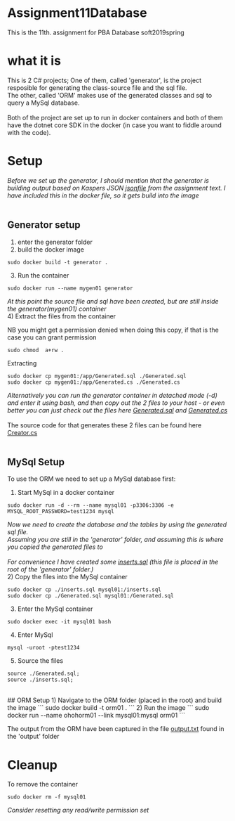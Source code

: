 # Assignment11Database
This is the 11th. assignment for PBA Database soft2019spring

# what it is
This is 2 C# projects;
One of them, called 'generator', is the project resposible for generating the class-source file and the sql file.<br>
The other, called 'ORM' makes use of the generated classes and sql to query a MySql database.<br>
<br>
Both of the project are set up to run in docker containers and both of them have the dotnet core SDK in the docker (in case you want to fiddle around with the code).

# Setup
*Before we set up the generator, I should mention that the generator is building output based on Kaspers JSON [jsonfile](https://github.com/cph-js284/Assignment11Database/blob/master/generator/specfile.txt) from the assignment text. I have included this in the docker file, so it gets build into the image*<br>
<br>
## Generator setup
1) enter the generator folder
2) build the docker image
```
sudo docker build -t generator .
```
3) Run the container
```
sudo docker run --name mygen01 generator
```
*At this point the source file and sql have been created, but are still inside the generator(mygen01) container*<br>
4) Extract the files from the container

NB you might get a permission denied when doing this copy, if that is the case you can grant permission 
```
sudo chmod  a+rw .
```
Extracting
```
sudo docker cp mygen01:/app/Generated.sql ./Generated.sql
sudo docker cp mygen01:/app/Generated.cs ./Generated.cs
```
*Alternatively you can run the generator container in detached mode (-d) and enter it using bash, and then copy out the 2 files to your host - or even better you can just check out the files here [Generated.sql](https://github.com/cph-js284/Assignment11Database/blob/master/Outputs/Generated.sql) and [Generated.cs](https://github.com/cph-js284/Assignment11Database/blob/master/Outputs/Generated.cs)* <br>
<br>
The source code for that generates these 2 files can be found here [Creator.cs](https://github.com/cph-js284/Assignment11Database/blob/master/generator/Creator.cs)<br>
<br>
## MySql Setup
To use the ORM we need to set up a MySql database first:
1) Start MySql in a docker container
```
sudo docker run -d --rm --name mysql01 -p3306:3306 -e MYSQL_ROOT_PASSWORD=test1234 mysql
```
*Now we need to create the database and the tables by using the generated sql file.<br>
Assuming you are still in the 'generator' folder, and assuming this is where you copied the generated files to <br>
<br>
For convenience I have created some [inserts.sql](https://github.com/cph-js284/Assignment11Database/blob/master/generator/inserts.sql) (this file is placed in the root of the 'generator' folder.)* <br>
2) Copy the files into the MySql container
```
sudo docker cp ./inserts.sql mysql01:/inserts.sql
sudo docker cp ./Generated.sql mysql01:/Generated.sql
```
3) Enter the MySql container 
```
sudo docker exec -it mysql01 bash
```
4) Enter MySql
```
mysql -uroot -ptest1234
```
5) Source the files
```
source ./Generated.sql;
source ./inserts.sql;
```
<br>
## ORM Setup
1) Navigate to the ORM folder (placed in the root) and build the image
```
sudo docker build -t orm01 .
```
2) Run the image
```
sudo docker run --name ohohorm01 --link mysql01:mysql orm01
```

The output from the ORM have been captured in the file [output.txt](https://github.com/cph-js284/Assignment11Database/blob/master/Outputs/output.txt) found in the 'output' folder

# Cleanup
To remove the container 
```
sudo docker rm -f mysql01
```
*Consider resetting any read/write permission set*
